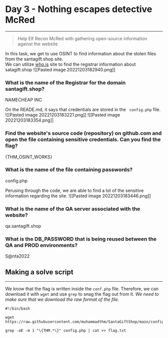 # Day 3 - Nothing escapes detective McRed
---
> Help Elf Recon McRed with gathering open-source information against the website


In this task, we get to use OSINT to find information about the stolen files from the santagift.shop site.
<br>
We can utilize [who.is](who.is) site to find the registrar information about satagift.shop
![[Pasted image 20221203182940.png]]
### What is the name of the Registrar for the domain santagift.shop?
NAMECHEAP INC

On the READE.md, it says that credentials are stored in the ```
config.php``` file.
![[Pasted image 20221203183221.png]]
![[Pasted image 20221203183354.png]]
### Find the website's source code (repository) on github.com and open the file containing sensitive credentials. Can you find the flag? 
{THM_OSINT_WORKS}

### What is the name of the file containing passwords?
config.php

Perusing through the code, we are able to find a lot of the sensitive information regarding the site. 
![[Pasted image 20221203183446.png]]
### What is the name of the QA server associated with the website?
qa.santagift.shop

### What is the DB_PASSWORD that is being reused between the QA and PROD environments? 
S@nta2022

## Making a solve script
---
We know that the flag is written inside the ```conf.php``` file. Therefore, we can download it with ```wget``` and use ```grep``` to snag the flag out from it. 
*We need to make sure that we download the raw format of the file.*
```
#!/bin/bash

wget https://raw.githubusercontent.com/muhammadthm/SantaGiftShop/main/config.php

grep -oE -m 1 "\{THM.*\}" config.php | cat >> flag.txt
```
